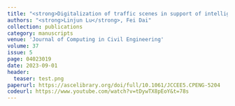 ```yaml
---
title: "<strong>Digitalization of traffic scenes in support of intelligent transportation applications</strong>"
authors: "<strong>Linjun Lu</strong>, Fei Dai"
collection: publications
category: manuscripts
venue: 'Journal of Computing in Civil Engineering'
volume: 37
issue: 5
page: 04023019
date: 2023-09-01
header:
  teaser: test.png
paperurl: https://ascelibrary.org/doi/full/10.1061/JCCEE5.CPENG-5204
codeurl: https://www.youtube.com/watch?v=tDywTX8pEoY&t=78s
---
```

